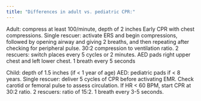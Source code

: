 ```yaml
---
title: "Differences in adult vs. pediatric CPR:"
---
```

Adult: compress at least 100/minute, depth of 2 inches
Early CPR with chest compressions.
Single rescuer: activate ERS and begin compressions, followed by opening airway and giving 2 breaths, and then repeating after checking for peripheral pulse. 
30:2 compression to ventilation ratio.
2 rescuers: switch places every 5 cycles or 2 minutes.
AED pads right upper chest and left lower chest.
1 breath every 5 seconds

Child: depth of 1.5 inches (if &lt; 1 year of age)
AED: pediatric pads if &lt; 8 years.
Single rescuer: deliver 5 cycles of CPR before activating EMR. Check carotid or femoral pulse to assess circulation.
If HR &lt; 60 BPM, start CPR at 30:2 ratio.
2 rescuers: ratio of 15:2.
1 breath every 3-5 seconds.

